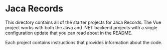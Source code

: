 # Jaca Records

This directory contains all of the starter projects for Jaca Records. The Vue project works with both the Java and .NET backend projects with a single configuration update that you can read about in the README.

Each project contains instructions that provides information about the code.
